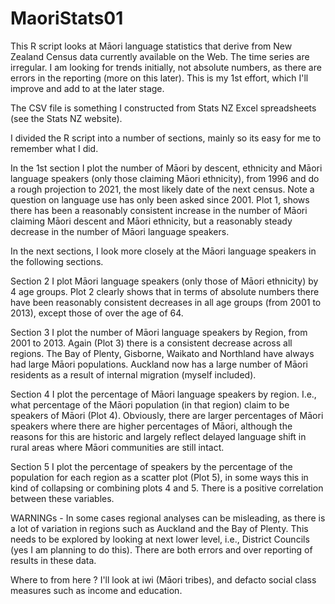 MaoriStats01
============

This R script looks at Māori language statistics that derive from New Zealand Census data currently available on the Web. The time series are irregular. I am looking for trends initially, not absolute numbers, as there are errors in the reporting (more on this later). This is my 1st effort, which I'll improve and add to at the later stage.

The CSV file is something I constructed from Stats NZ Excel spreadsheets (see the Stats NZ website).

I divided the R script into a number of sections, mainly so its easy for me to remember what I did.

In the 1st section I plot the number of Māori by descent, ethnicity and Māori language speakers (only those claiming Māori ethnicity), from 1996 and do a rough projection to 2021, the most likely date of the next census. Note a question on language use has only been asked since 2001. Plot 1, shows there has been a reasonably consistent increase in the number of Māori claiming Māori descent and Māori ethnicity, but a reasonably steady decrease in the number of Māori language speakers.

In the next sections, I look more closely at the Māori language speakers in the following sections.

Section 2 I plot Māori language speakers (only those of Māori ethnicity) by 4 age groups. Plot 2 clearly shows that in terms of absolute numbers there have been reasonably consistent decreases in all age groups (from 2001 to 2013), except those of over the age of 64.

Section 3 I plot the number of Māori language speakers by Region, from 2001 to 2013. Again (Plot 3) there is a consistent decrease across all regions. The Bay of Plenty, Gisborne, Waikato and Northland have always had large Māori populations. Auckland now has a large number of Māori residents as a result of internal migration (myself included).

Section 4 I plot the percentage of Māori language speakers by region. I.e., what percentage of the Māori population (in that region) claim to be speakers of Māori (Plot 4). Obviously, there are larger percentages of Māori speakers where there are higher percentages of Māori, although the reasons for this are historic and largely reflect delayed language shift in rural areas where Māori communities are still intact.

Section 5 I plot the percentage of speakers by the percentage of the population for each region as a scatter plot (Plot 5), in some ways this in kind of collapsing or combining plots 4 and 5. There is a positive correlation between these variables.

WARNINGs - In some cases regional analyses can be misleading, as there is a lot of variation in regions such as Auckland and the Bay of Plenty. This needs to be explored by looking at next lower level, i.e., District Councils (yes I am planning to do this).  There are both errors and over reporting of results in these data.

Where to from here ? I'll look at iwi (Māori tribes), and defacto social class measures such as income and education.
